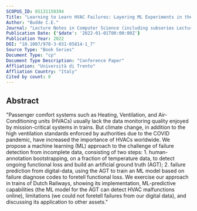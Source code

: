 ```yaml
---
SCOPUS_ID: 85131150394
Title: "Learning to Learn HVAC Failures: Layering ML Experiments in the Absence of Ground Truth"
Author: "Budde C.E."
Journal: "Lecture Notes in Computer Science (including subseries Lecture Notes in Artificial Intelligence and Lecture Notes in Bioinformatics)"
Publication Date: {'$date': '2022-01-01T00:00:00Z'}
Publication Year: 2022
DOI: "10.1007/978-3-031-05814-1_7"
Source Type: "Book Series"
Document Type: "cp"
Document Type Description: "Conference Paper"
Affliation: "Università di Trento"
Affliation Country: "Italy"
Cited by count: 0
---
```


## Abstract
"Passenger comfort systems such as Heating, Ventilation, and Air-Conditioning units (HVACs) usually lack the data monitoring quality enjoyed by mission-critical systems in trains. But climate change, in addition to the high ventilation standards enforced by authorities due to the COVID pandemic, have increased the importance of HVACs worldwide. We propose a machine learning (ML) approach to the challenge of failure detection from incomplete data, consisting of two steps: 1. human-annotation bootstrapping, on a fraction of temperature data, to detect ongoing functional loss and build an artificial ground truth (AGT); 2. failure prediction from digital-data, using the AGT to train an ML model based on failure diagnose codes to foretell functional loss. We exercise our approach in trains of Dutch Railways, showing its implementation, ML-predictive capabilities (the ML model for the AGT can detect HVAC malfunctions online), limitations (we could not foretell failures from our digital data), and discussing its application to other assets."
